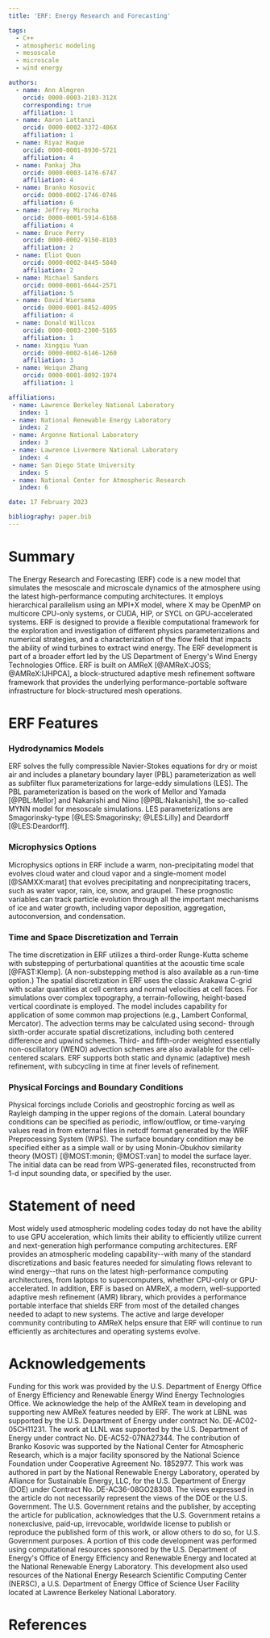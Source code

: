 ```yaml
---
title: 'ERF: Energy Research and Forecasting'

tags:
  - C++
  - atmospheric modeling
  - mesoscale
  - microscale
  - wind energy

authors:
  - name: Ann Almgren
    orcid: 0000-0003-2103-312X
    corresponding: true
    affiliation: 1
  - name: Aaron Lattanzi
    orcid: 0000-0002-3372-406X
    affiliation: 1
  - name: Riyaz Haque
    orcid: 0000-0001-8930-5721
    affiliation: 4
  - name: Pankaj Jha
    orcid: 0000-0003-1476-6747
    affiliation: 4
  - name: Branko Kosovic
    orcid: 0000-0002-1746-0746
    affiliation: 6
  - name: Jeffrey Mirocha
    orcid: 0000-0001-5914-6168
    affiliation: 4
  - name: Bruce Perry
    orcid: 0000-0002-9150-8103
    affiliation: 2
  - name: Eliot Quon
    orcid: 0000-0002-8445-5840
    affiliation: 2
  - name: Michael Sanders
    orcid: 0000-0001-6644-2571
    affiliation: 5
  - name: David Wiersema
    orcid: 0000-0001-8452-4095
    affiliation: 4
  - name: Donald Willcox
    orcid: 0000-0003-2300-5165
    affiliation: 1
  - name: Xingqiu Yuan
    orcid: 0000-0002-6146-1260
    affiliation: 3
  - name: Weiqun Zhang
    orcid: 0000-0001-8092-1974
    affiliation: 1

affiliations:
 - name: Lawrence Berkeley National Laboratory
   index: 1
 - name: National Renewable Energy Laboratory
   index: 2
 - name: Argonne National Laboratory
   index: 3
 - name: Lawrence Livermore National Laboratory
   index: 4
 - name: San Diego State University
   index: 5
 - name: National Center for Atmospheric Research
   index: 6

date: 17 February 2023

bibliography: paper.bib
---
```


# Summary

The Energy Research and Forecasting (ERF) code is a new model that simulates the mesoscale and microscale
dynamics of the atmosphere using the latest high-performance computing architectures.  It employs
hierarchical parallelism using an MPI+X model, where X may be OpenMP on multicore CPU-only systems,
or CUDA, HIP, or SYCL on GPU-accelerated systems.  ERF is designed to provide a flexible
computational framework for the exploration and investigation of different physics parameterizations 
and numerical strategies, and a characterization of the flow field that impacts the
ability of wind turbines to extract wind energy.  The ERF development is part of a broader effort 
led by the US Department of Energy's Wind Energy Technologies Office.
ERF is built on AMReX [@AMReX:JOSS; @AMReX:IJHPCA],
a block-structured adaptive mesh refinement software framework that
provides the underlying performance-portable software infrastructure for block-structured mesh operations. 

# ERF Features

### Hydrodynamics Models

ERF solves the fully compressible Navier-Stokes equations for
dry or moist air and includes a planetary boundary layer (PBL)
parameterization as well as subfilter flux parameterizations for
large-eddy simulations (LES). The PBL parameterization is based on
the work of Mellor and Yamada [@PBL:Mellor] and Nakanishi and Niino [@PBL:Nakanishi],
the so-called MYNN model for mesoscale simulations. LES parameterizations
are Smagorinsky-type [@LES:Smagorinsky; @LES:Lilly] and Deardorff [@LES:Deardorff].

### Microphysics Options

Microphysics options in ERF include a warm, non-precipitating model
that evolves cloud water and cloud vapor and a single-moment model [@SAMXX:marat] that evolves precipitating and
nonprecipitating tracers, such as water vapor, rain, ice, snow, and graupel. 
These prognostic variables can track particle evolution through all the important mechanisms of ice and water growth,
including vapor deposition, aggregation, autoconversion, and condensation.

### Time and Space Discretization and Terrain

The time discretization in ERF utilizes a third-order Runge-Kutta scheme with
substepping of perturbational quantities at the acoustic time scale [@FAST:Klemp].
(A non-substepping method is also available as a run-time option.)
The spatial discretization in ERF uses the classic Arakawa C-grid with 
scalar quantities at cell centers and normal velocities at cell faces.
For simulations over complex topography, a terrain-following, height-based
vertical coordinate is employed.  The model includes capability for application
of some common map projections (e.g., Lambert Conformal, Mercator).
The advection terms may be calculated using second- through sixth-order accurate
spatial discretizations, including both centered difference and upwind 
schemes.  Third- and fifth-order weighted essentially non-oscillatory (WENO) advection schemes
are also available for the cell-centered scalars.
ERF supports both static and dynamic (adaptive) mesh refinement,
with subcycling in time at finer levels of refinement.

### Physical Forcings and Boundary Conditions

Physical forcings include Coriolis and geostrophic forcing as well as
Rayleigh damping in the upper regions of the domain.  Lateral boundary
conditions can be specified as periodic, inflow/outflow, or time-varying
values read in from external files in netcdf format generated by the WRF
Preprocessing System (WPS). The surface boundary condition may be
specified either as a simple wall or by using Monin-Obukhov similarity theory (MOST)
[@MOST:monin; @MOST:van] to model the surface layer. The initial data can
be read from WPS-generated files, reconstructed from 1-d input sounding
data, or specified by the user.

# Statement of need

Most widely used atmospheric modeling codes today do not have the 
ability to use GPU acceleration, which limits their ability to 
efficiently utilize current and next-generation high performance computing 
architectures.  ERF provides an atmospheric modeling capability--with
many of the standard discretizations and basic features needed for simulating
flows relevant to wind energy--that runs on the latest high-performance
computing architectures, from laptops to supercomputers, 
whether CPU-only or GPU-accelerated.  In addition, ERF is based on AMReX,
a modern, well-supported adaptive mesh refinement (AMR) library,
which provides a performance portable interface that shields ERF
from most of the detailed changes needed to adapt to new systems.
The active and large developer community contributing to AMReX helps ensure
that ERF will continue to run efficiently as architectures and operating systems
evolve.

# Acknowledgements

Funding for this work was provided by the U.S. Department of Energy
Office of Energy Efficiency and Renewable Energy Wind Energy Technologies Office.
We acknowledge the help of the AMReX team
in developing and supporting new AMReX features needed by ERF.
The work at LBNL was supported by the U.S. Department of Energy
under contract No. DE-AC02-05CH11231. 
The work at LLNL was supported by the U.S. Department of Energy
under contract No. DE-AC52-07NA27344.
The contribution of Branko Kosovic was supported by the National Center for Atmospheric Research,
which is a major facility sponsored by the National Science Foundation under Cooperative Agreement No. 1852977.
This work was authored in part by the
National Renewable Energy Laboratory, operated by Alliance for Sustainable Energy, LLC,
for the U.S. Department of Energy (DOE) under Contract No. DE-AC36-08GO28308.
The views expressed in the article do not necessarily represent the views of the DOE or the U.S. Government. The U.S. Government retains and the publisher, by accepting the article for publication, acknowledges that the U.S. Government retains a nonexclusive, paid-up, irrevocable, worldwide license to publish or reproduce the published form of this work, or allow others to do so, for U.S. Government purposes.
A portion of this code development was performed using computational resources sponsored by the
U.S. Department of Energy's Office of Energy Efficiency and Renewable Energy and located
at the National Renewable Energy Laboratory. This development also used resources of the 
National Energy Research Scientific Computing Center (NERSC), 
a U.S. Department of Energy Office of Science User Facility located at 
Lawrence Berkeley National Laboratory.

# References
